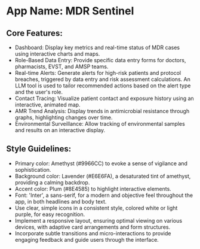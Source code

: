 # **App Name**: MDR Sentinel

## Core Features:

- Dashboard: Display key metrics and real-time status of MDR cases using interactive charts and maps.
- Role-Based Data Entry: Provide specific data entry forms for doctors, pharmacists, EVST, and AMSP teams.
- Real-time Alerts: Generate alerts for high-risk patients and protocol breaches, triggered by data entry and risk assessment calculations. An LLM tool is used to tailor recommended actions based on the alert type and the user's role.
- Contact Tracing: Visualize patient contact and exposure history using an interactive, animated map.
- AMR Trend Analysis: Display trends in antimicrobial resistance through graphs, highlighting changes over time.
- Environmental Surveillance: Allow tracking of environmental samples and results on an interactive display.

## Style Guidelines:

- Primary color: Amethyst (#9966CC) to evoke a sense of vigilance and sophistication.
- Background color: Lavender (#E6E6FA), a desaturated tint of amethyst, providing a calming backdrop.
- Accent color: Plum (#8E4585) to highlight interactive elements.
- Font: 'Inter', a sans-serif, for a modern and objective feel throughout the app, in both headlines and body text.
- Use clear, simple icons in a consistent style, colored white or light purple, for easy recognition.
- Implement a responsive layout, ensuring optimal viewing on various devices, with adaptive card arrangements and form structures.
- Incorporate subtle transitions and micro-interactions to provide engaging feedback and guide users through the interface.